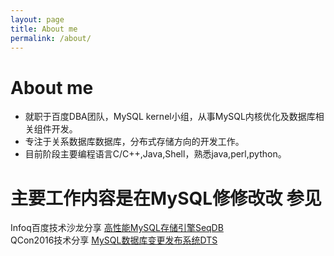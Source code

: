 ```yaml
---
layout: page
title: About me
permalink: /about/
---
```


# About me

- 就职于百度DBA团队，MySQL kernel小组，从事MySQL内核优化及数据库相关组件开发。
- 专注于关系数据库数据库，分布式存储方向的开发工作。
- 目前阶段主要编程语言C/C++,Java,Shell，熟悉java,perl,python。

# 主要工作内容是在MySQL修修改改 参见  

Infoq百度技术沙龙分享 [高性能MySQL存储引擎SeqDB](http://www.infoq.com/cn/presentations/seqdb-high-performance-mysql-storage-engine/)  
QCon2016技术分享 [MySQL数据库变更发布系统DTS](http://2016.qconbeijing.com/presentation/2838)  


